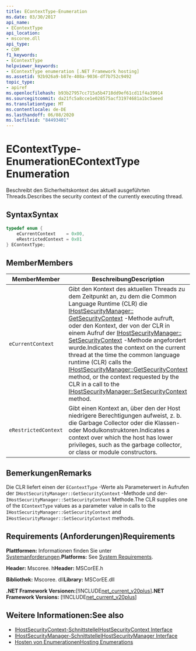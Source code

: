 ```yaml
---
title: EContextType-Enumeration
ms.date: 03/30/2017
api_name:
- EContextType
api_location:
- mscoree.dll
api_type:
- COM
f1_keywords:
- EContextType
helpviewer_keywords:
- EContextType enumeration [.NET Framework hosting]
ms.assetid: 92b926a9-b87e-408a-9036-df7b752c9492
topic_type:
- apiref
ms.openlocfilehash: b93b27957cc715a5b4718dd9ef61cd11f4a39914
ms.sourcegitcommit: da21fc5a8cce1e028575acf31974681a1bc5aeed
ms.translationtype: MT
ms.contentlocale: de-DE
ms.lasthandoff: 06/08/2020
ms.locfileid: "84493401"
---
```

# <a name="econtexttype-enumeration"></a><span data-ttu-id="1f007-102">EContextType-Enumeration</span><span class="sxs-lookup"><span data-stu-id="1f007-102">EContextType Enumeration</span></span>
<span data-ttu-id="1f007-103">Beschreibt den Sicherheitskontext des aktuell ausgeführten Threads.</span><span class="sxs-lookup"><span data-stu-id="1f007-103">Describes the security context of the currently executing thread.</span></span>  
  
## <a name="syntax"></a><span data-ttu-id="1f007-104">Syntax</span><span class="sxs-lookup"><span data-stu-id="1f007-104">Syntax</span></span>  
  
```cpp  
typedef enum {  
    eCurrentContext    = 0x00,  
    eRestrictedContext = 0x01  
} EContextType;  
```  
  
## <a name="members"></a><span data-ttu-id="1f007-105">Member</span><span class="sxs-lookup"><span data-stu-id="1f007-105">Members</span></span>  
  
|<span data-ttu-id="1f007-106">Member</span><span class="sxs-lookup"><span data-stu-id="1f007-106">Member</span></span>|<span data-ttu-id="1f007-107">Beschreibung</span><span class="sxs-lookup"><span data-stu-id="1f007-107">Description</span></span>|  
|------------|-----------------|  
|`eCurrentContext`|<span data-ttu-id="1f007-108">Gibt den Kontext des aktuellen Threads zu dem Zeitpunkt an, zu dem die Common Language Runtime (CLR) die [IHostSecurityManager:: GetSecurityContext](ihostsecuritymanager-getsecuritycontext-method.md) -Methode aufruft, oder den Kontext, der von der CLR in einem Aufruf der [IHostSecurityManager:: SetSecurityContext](ihostsecuritymanager-setsecuritycontext-method.md) -Methode angefordert wurde.</span><span class="sxs-lookup"><span data-stu-id="1f007-108">Indicates the context on the current thread at the time the common language runtime (CLR) calls the [IHostSecurityManager::GetSecurityContext](ihostsecuritymanager-getsecuritycontext-method.md) method, or the context requested by the CLR in a call to the [IHostSecurityManager::SetSecurityContext](ihostsecuritymanager-setsecuritycontext-method.md) method.</span></span>|  
|`eRestrictedContext`|<span data-ttu-id="1f007-109">Gibt einen Kontext an, über den der Host niedrigere Berechtigungen aufweist, z. b. die Garbage Collector oder die Klassen-oder Modulkonstruktoren.</span><span class="sxs-lookup"><span data-stu-id="1f007-109">Indicates a context over which the host has lower privileges, such as the garbage collector, or class or module constructors.</span></span>|  
  
## <a name="remarks"></a><span data-ttu-id="1f007-110">Bemerkungen</span><span class="sxs-lookup"><span data-stu-id="1f007-110">Remarks</span></span>  
 <span data-ttu-id="1f007-111">Die CLR liefert einen der `EContextType` -Werte als Parameterwert in Aufrufen der `IHostSecurityManager::GetSecurityContext` -Methode und der- `IHostSecurityManager::SetSecurityContext` Methode.</span><span class="sxs-lookup"><span data-stu-id="1f007-111">The CLR supplies one of the `EContextType` values as a parameter value in calls to the `IHostSecurityManager::GetSecurityContext` and `IHostSecurityManager::SetSecurityContext` methods.</span></span>  
  
## <a name="requirements"></a><span data-ttu-id="1f007-112">Requirements (Anforderungen)</span><span class="sxs-lookup"><span data-stu-id="1f007-112">Requirements</span></span>  
 <span data-ttu-id="1f007-113">**Plattformen:** Informationen finden Sie unter [Systemanforderungen](../../get-started/system-requirements.md).</span><span class="sxs-lookup"><span data-stu-id="1f007-113">**Platforms:** See [System Requirements](../../get-started/system-requirements.md).</span></span>  
  
 <span data-ttu-id="1f007-114">**Header:** Mscoree. h</span><span class="sxs-lookup"><span data-stu-id="1f007-114">**Header:** MSCorEE.h</span></span>  
  
 <span data-ttu-id="1f007-115">**Bibliothek:** Mscoree. dll</span><span class="sxs-lookup"><span data-stu-id="1f007-115">**Library:** MSCorEE.dll</span></span>  
  
 <span data-ttu-id="1f007-116">**.NET Framework Versionen:**[!INCLUDE[net_current_v20plus](../../../../includes/net-current-v20plus-md.md)]</span><span class="sxs-lookup"><span data-stu-id="1f007-116">**.NET Framework Versions:** [!INCLUDE[net_current_v20plus](../../../../includes/net-current-v20plus-md.md)]</span></span>  
  
## <a name="see-also"></a><span data-ttu-id="1f007-117">Weitere Informationen:</span><span class="sxs-lookup"><span data-stu-id="1f007-117">See also</span></span>

- [<span data-ttu-id="1f007-118">IHostSecurityContext-Schnittstelle</span><span class="sxs-lookup"><span data-stu-id="1f007-118">IHostSecurityContext Interface</span></span>](ihostsecuritycontext-interface.md)
- [<span data-ttu-id="1f007-119">IHostSecurityManager-Schnittstelle</span><span class="sxs-lookup"><span data-stu-id="1f007-119">IHostSecurityManager Interface</span></span>](ihostsecuritymanager-interface.md)
- [<span data-ttu-id="1f007-120">Hosten von Enumerationen</span><span class="sxs-lookup"><span data-stu-id="1f007-120">Hosting Enumerations</span></span>](hosting-enumerations.md)
